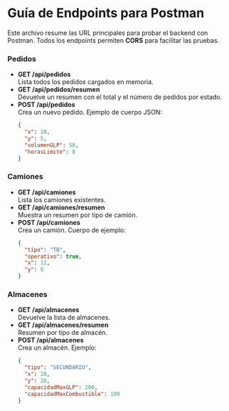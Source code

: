 # Guía de Endpoints para Postman

Este archivo resume las URL principales para probar el backend con Postman.
Todos los endpoints permiten **CORS** para facilitar las pruebas.

### Pedidos
- **GET /api/pedidos**  
  Lista todos los pedidos cargados en memoria.
- **GET /api/pedidos/resumen**  
  Devuelve un resumen con el total y el número de pedidos por estado.
- **POST /api/pedidos**  
  Crea un nuevo pedido. Ejemplo de cuerpo JSON:
  ```json
  {
    "x": 10,
    "y": 5,
    "volumenGLP": 50,
    "horasLimite": 8
  }
  ```

### Camiones
- **GET /api/camiones**  
  Lista los camiones existentes.
- **GET /api/camiones/resumen**  
  Muestra un resumen por tipo de camión.
- **POST /api/camiones**  
  Crea un camión. Cuerpo de ejemplo:
  ```json
  {
    "tipo": "TB",
    "operativo": true,
    "x": 12,
    "y": 8
  }
  ```

### Almacenes
- **GET /api/almacenes**  
  Devuelve la lista de almacenes.
- **GET /api/almacenes/resumen**  
  Resumen por tipo de almacén.
- **POST /api/almacenes**  
  Crea un almacén. Ejemplo:
  ```json
  {
    "tipo": "SECUNDARIO",
    "x": 20,
    "y": 20,
    "capacidadMaxGLP": 200,
    "capacidadMaxCombustible": 100
  }
  ```
